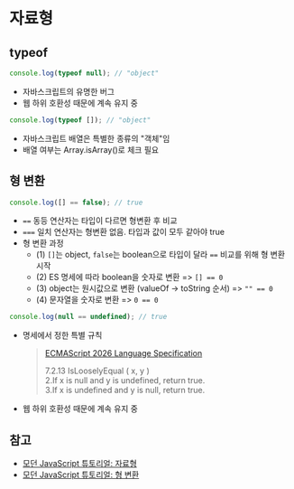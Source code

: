# 자료형

## typeof

```javascript
console.log(typeof null); // "object"
```

- 자바스크립트의 유명한 버그
- 웹 하위 호환성 때문에 계속 유지 중

```javascript
console.log(typeof []); // "object"
```

- 자바스크립트 배열은 특별한 종류의 "객체"임
- 배열 여부는 Array.isArray()로 체크 필요

## 형 변환

```javascript
console.log([] == false); // true
```

- `==` 동등 연산자는 타입이 다르면 형변환 후 비교
- `===` 일치 연산자는 형변환 없음. 타입과 값이 모두 같아야 true
- 형 변환 과정
  - (1) `[]`는 object, `false`는 boolean으로 타입이 달라 `==` 비교를 위해 형 변환 시작
  - (2) ES 명세에 따라 boolean을 숫자로 변환 => `[] == 0`
  - (3) object는 원시값으로 변환 (valueOf → toString 순서) => `"" == 0`
  - (4) 문자열을 숫자로 변환 => `0 == 0`

```javascript
console.log(null == undefined); // true
```

- 명세에서 정한 특별 규칙

  > [ECMAScript 2026 Language Specification](https://tc39.es/ecma262/#sec-abstract-equality-comparison)
  >
  > 7.2.13 IsLooselyEqual ( x, y ) <br>
  > 2.If x is null and y is undefined, return true.<br>
  > 3.If x is undefined and y is null, return true.

- 웹 하위 호환성 때문에 계속 유지 중

## 참고

- [모던 JavaScript 튜토리얼: 자료형](https://ko.javascript.info/types)
- [모던 JavaScript 튜토리얼: 형 변환](https://ko.javascript.info/type-conversions)
